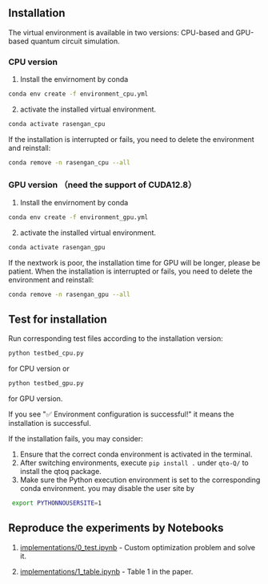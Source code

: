## Installation

The virtual environment is available in two versions: CPU-based and GPU-based quantum circuit simulation.

### CPU version
1. Install the envirnoment by conda
```bash
conda env create -f environment_cpu.yml
```
2. activate the installed virtual environment.
```bash
conda activate rasengan_cpu
```
If the installation is interrupted or fails, you need to delete the environment and reinstall: 
```bash
conda remove -n rasengan_cpu --all
```

### GPU version （need the support of CUDA12.8）
1. Install the envirnoment by conda
```bash
conda env create -f environment_gpu.yml
```
2. activate the installed virtual environment.
```bash
conda activate rasengan_gpu
```
If the nextwork is poor, the installation time for GPU will be longer, please be patient.
When the installation is interrupted or fails, you need to delete the environment and reinstall: 
```bash
conda remove -n rasengan_gpu --all
```


## Test for installation
Run corresponding test files according to the installation version:

```bash
python testbed_cpu.py
```
for CPU version or 
```bash
python testbed_gpu.py
```
for GPU version.

If you see "✅  Environment configuration is successful!" it means the installation is successful.

If the installation fails, you may consider:

1. Ensure that the correct conda environment is activated in the terminal.
2. After switching environments, execute `pip install .` under `qto-Q/` to install the qtoq package.
3. Make sure the Python execution environment is set to the corresponding conda environment. you may disable the user site by 
```bash
 export PYTHONNOUSERSITE=1
```

## Reproduce the experiments by Notebooks
1. [implementations/0_test.ipynb](implementations/0_test.ipynb) - Custom optimization problem and solve it.



2. [implementations/1_table.ipynb](implementations/1_table.ipynb) - Table 1 in the paper.
